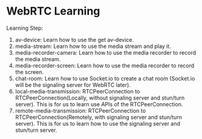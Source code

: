 # WebRTC Learning

Learning Step:

1. av-device: Learn how to use the get av-device.
2. media-stream: Learn how to use the media stream and play it.
3. media-recorder-camera: Learn how to use the media recorder to record the media stream.
4. media-recorder-screen: Learn how to use the media recorder to record the screen.
5. chat-room: Learn how to use Socket.io to create a chat room (Socket.io will be the signaling server for WebRTC later).
6. local-media-transmission: RTCPeerConnection to RTCPeerConnection(Locally, without signaling server and stun/turn server). This is for us to learn use APIs of the RTCPeerConnection.
7. remote-media-transmission: RTCPeerConnection to RTCPeerConnection(Remotely, with signaling server and stun/turn server). This is for us to learn how to use the signaling server and stun/turn server.
